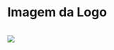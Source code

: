 <h1> Imagem da Logo </h1>
<br>
<image src="https://img.freepik.com/vetores-gratis/ilustracao-de-medico-icone_53876-6167.jpg">

